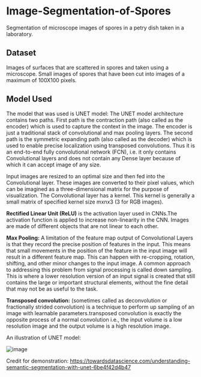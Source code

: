 # Image-Segmentation-of-Spores
Segmentation of microscope images of spores in a petry dish taken in a laboratory.

## Dataset
Images of surfaces that are scattered in spores and taken using a microscope.
Small images of spores that have been cut into images of a maximum of 100X100 pixels.

## Model Used

The model that was used is UNET model: 
The UNET model architecture contains two paths. First path is the contraction path (also called as the encoder) which is used to capture the context in the image. The encoder is just a traditional stack of convolutional and max pooling layers. The second path is the symmetric expanding path (also called as the decoder) which is used to enable precise localization using transposed convolutions. Thus it is an end-to-end fully convolutional network (FCN), i.e. it only contains Convolutional layers and does not contain any Dense layer because of which it can accept image of any size.


Input images are resized to an optimal size and then fed into the Convolutional layer. These images are converted to their pixel values, which can be imagined as a three-dimensional matrix for the purpose of visualization. The Convolutional layer has a kernel. This kernel is generally a small matrix of specified kernel size mxnx3 (3 for RGB images). 


**Rectified Linear Unit (ReLU)** is the activation layer used in CNNs.The activation function is applied to increase non-linearity in the CNN. Images are made of different objects that are not linear to each other.


**Max Pooling:** A limitation of the feature map output of Convolutional Layers is that they record the precise position of features in the input. This means that small movements in the position of the feature in the input image will result in a different feature map. This can happen with re-cropping, rotation, shifting, and other minor changes to the input image. A common approach to addressing this problem from signal processing is called down sampling. This is where a lower resolution version of an input signal is created that still contains the large or important structural elements, without the fine detail that may not be as useful to the task.


**Transposed convolution:** (sometimes called as deconvolution or fractionally strided convolution) is a technique to perform up sampling of an image with learnable parameters.transposed convolution is exactly the opposite process of a normal convolution i.e., the input volume is a low resolution image and the output volume is a high resolution image.

An illustration of UNET model:

![image](https://user-images.githubusercontent.com/97231735/173613910-2a1af78c-f3c9-48af-b70c-47e9b8041ec7.png)

Credit for demonstration: https://towardsdatascience.com/understanding-semantic-segmentation-with-unet-6be4f42d4b47
